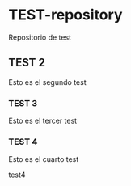 # TEST-repository
Repositorio de test

## TEST 2
Esto es el segundo test

### TEST 3
Esto es el tercer test

### TEST 4
Esto es el cuarto test


test4
